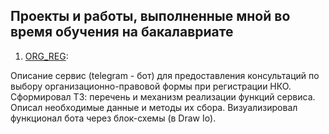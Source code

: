 ## Проекты и работы, выполненные мной во время обучения на бакалавриате

1. [ORG_REG](https://github.com/maxzhrvl/projects/tree/main/bachelor_FEFU_HSE/ORG_REG):

Описание сервис (telegram - бот) для предоставления консультаций по выбору организационно-правовой формы при регистрации НКО. Сформировал ТЗ: перечень и механизм реализации функций сервиса. Описал необходимые данные и методы их сбора. Визуализировал функционал бота через блок-схемы (в Draw Io).
